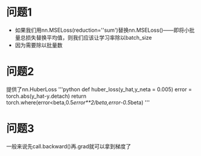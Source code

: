 # 问题1

* 如果我们用nn.MSELoss(reduction=''sum')替换nn.MSELoss()——即将小批量总损失替换平均值，则我们应该让学习率除以batch_size 
* 因为需要除以批量数
# 问题2
提供了nn.HuberLoss
'''python
def huber_loss(y_hat,y_neta = 0.005)
error = torch.abs(y_hat-y.detach)
return torch.where(error<beta,0.5*error**2/beta,error-0.5*beta)
'''

# 问题3
一般来说先call.backward()再.grad就可以拿到梯度了